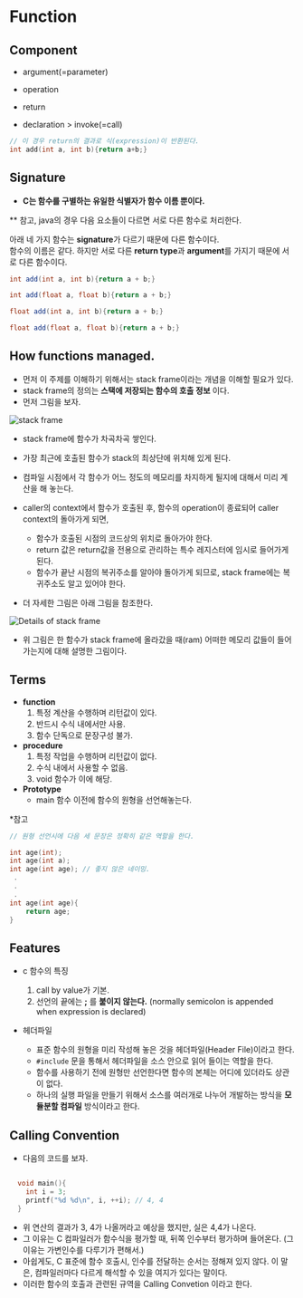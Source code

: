 # Function

## Component
- argument(=parameter)
- operation
- return

- declaration > invoke(=call)
```cpp
// 이 경우 return의 결과로 식(expression)이 반환된다.
int add(int a, int b){return a+b;}
```

## Signature
- **C는 함수를 구별하는 유일한 식별자가 함수 이름 뿐이다.**

** 참고, java의 경우 다음 요소들이 다르면 서로 다른 함수로 처리한다.

아래 네 가지 함수는 **signature**가 다르기 때문에 다른 함수이다.  
함수의 이름은 같다. 하지만 서로 다른 **return type**과 **argument**를 가지기 때문에 서로 다른 함수이다.

```java
int add(int a, int b){return a + b;}

int add(float a, float b){return a + b;}

float add(int a, int b){return a + b;}

float add(float a, float b){return a + b;}
```

## How functions managed.

- 먼저 이 주제를 이해하기 위해서는 stack frame이라는 개념을 이해할 필요가 있다.
- stack frame의 정의는 **스택에 저장되는 함수의 호출 정보** 이다.
- 먼저 그림을 보자.

![stack frame](https://i.stack.imgur.com/DAMVU.png)

- stack frame에 함수가 차곡차곡 쌓인다.
- 가장 최근에 호출된 함수가 stack의 최상단에 위치해 있게 된다.
- 컴파일 시점에서 각 함수가 어느 정도의 메모리를 차지하게 될지에 대해서 미리 계산을 해 놓는다.
- caller의 context에서 함수가 호출된 후, 함수의 operation이 종료되어 caller context의 돌아가게 되면,
    - 함수가 호출된 시점의 코드상의 위치로 돌아가야 한다.
    - return 값은 return값을 전용으로 관리하는 특수 레지스터에 임시로 들어가게 된다.
    - 함수가 끝난 시점의 복귀주소를 알아야 돌아가게 되므로, stack frame에는 복귀주소도 알고 있어야 한다.    

- 더 자세한 그림은 아래 그림을 참조한다.

![Details of stack frame](http://www.gamesetwatch.com/StackFrameAnatomy.png)

- 위 그림은 한 함수가 stack frame에 올라갔을 때(ram) 어떠한 메모리 값들이 들어가는지에 대해 설명한 그림이다.


## Terms

- **function**
    1. 특정 계산을 수행하며 리턴값이 있다.
    2. 반드시 수식 내에서만 사용.
    3. 함수 단독으로 문장구성 불가.
- **procedure**
    1. 특정 작업을 수행하며 리턴값이 없다.
    2. 수식 내에서 사용할 수 없음.
    3. void 함수가 이에 해당.
- **Prototype**
    - main 함수 이전에 함수의 원형을 선언해놓는다.

*참고

```cpp
// 원형 선언시에 다음 세 문장은 정확히 같은 역할을 한다.

int age(int);
int age(int a);
int age(int age); // 좋지 않은 네이밍.
 .
 .
 .
int age(int age){
    return age;
}
```

## Features
- c 함수의 특징
    1. call by value가 기본.
    2. 선언의 끝에는 **;** 를 **붙이지 않는다.** (normally semicolon is appended when expression is declared)

- 헤더파일
    - 표준 함수의 원형을 미리 작성해 놓은 것을 헤더파일(Header File)이라고 한다.
    - ```#include``` 문을 통해서 헤더파일을 소스 안으로 읽어 들이는 역할을 한다.
    - 함수를 사용하기 전에 원형만 선언한다면 함수의 본체는 어디에 있더라도 상관이 없다.
    - 하나의 실행 파일을 만들기 위해서 소스를 여러개로 나누어 개발하는 방식을 **모듈분할 컴파일** 방식이라고 한다.

## Calling Convention
- 다음의 코드를 보자.

```cpp

  void main(){
    int i = 3;
    printf("%d %d\n", i, ++i); // 4, 4
  }

```

- 위 연산의 결과가 3, 4가 나올꺼라고 예상을 했지만, 실은 4,4가 나온다.
- 그 이유는 C 컴파일러가 함수식을 평가할 때, 뒤쪽 인수부터 평가하며 들어온다. (그 이유는 가변인수를 다루기가 편해서.)
- 아쉽게도, C 표준에 함수 호출시, 인수를 전달하는 순서는 정해져 있지 않다. 이 말은, 컴파일러마다 다르게 해석할 수 있을 여지가 있다는 말이다.
- 이러한 함수의 호출과 관련된 규역을 Calling Convetion 이라고 한다.
